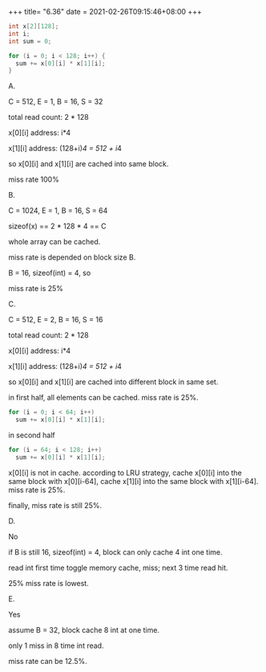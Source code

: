 +++
title= "6.36"
date = 2021-02-26T09:15:46+08:00
+++

```c
int x[2][128];
int i;
int sum = 0;

for (i = 0; i < 128; i++) {
  sum += x[0][i] * x[1][i];
}
```

A.

C = 512, E = 1, B = 16, S = 32

total read count: 2 * 128

x[0][i] address: i*4

x[1][i] address: (128+i)*4 = 512 + i*4

so x[0][i] and x[1][i] are cached into same block.

miss rate 100%

B.

C = 1024, E = 1, B = 16, S = 64

sizeof(x) == 2 * 128 * 4 == C

whole array can be cached.

miss rate is depended on block size B.

B = 16, sizeof(int) = 4, so

miss rate is 25%

C.

C = 512, E = 2, B = 16, S = 16

total read count: 2 * 128

x[0][i] address: i*4

x[1][i] address: (128+i)*4 = 512 + i*4

so x[0][i] and x[1][i] are cached into different block in same set.

in first half, all elements can be cached. miss rate is 25%.

```c
for (i = 0; i < 64; i++)
  sum += x[0][i] * x[1][i];
```

in second half 

```c
for (i = 64; i < 128; i++)
  sum += x[0][i] * x[1][i];
```

x[0][i] is not in cache. according to LRU strategy, cache x[0][i] into the
same block with x[0][i-64], cache x[1][i] into the
same block with x[1][i-64]. miss rate is 25%.

finally, miss rate is still 25%.

D.

No

if B is still 16, sizeof(int) = 4, block can only cache 4 int one time.

read int first time toggle memory cache, miss; next 3 time read hit.

25% miss rate is lowest.

E.

Yes

assume B = 32, block cache 8 int at one time.

only 1 miss in 8 time int read.

miss rate can be 12.5%.
